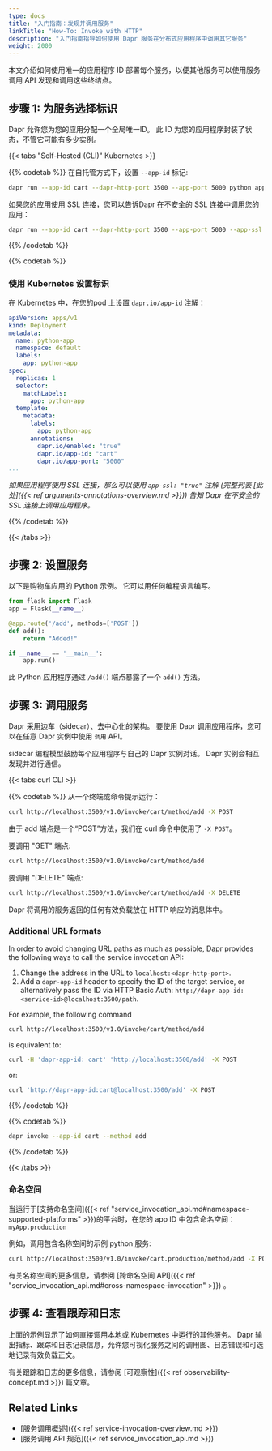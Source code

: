 ```yaml
---
type: docs
title: "入门指南：发现并调用服务"
linkTitle: "How-To: Invoke with HTTP"
description: "入门指南指导如何使用 Dapr 服务在分布式应用程序中调用其它服务"
weight: 2000
---
```


本文介绍如何使用唯一的应用程序 ID 部署每个服务，以便其他服务可以使用服务调用 API 发现和调用这些终结点。

## 步骤 1: 为服务选择标识

Dapr 允许您为您的应用分配一个全局唯一ID。 此 ID 为您的应用程序封装了状态，不管它可能有多少实例。

{{< tabs "Self-Hosted (CLI)" Kubernetes >}}

{{% codetab %}}
在自托管方式下，设置 `--app-id` 标记:

```bash
dapr run --app-id cart --dapr-http-port 3500 --app-port 5000 python app.py
```

如果您的应用使用 SSL 连接，您可以告诉Dapr 在不安全的 SSL 连接中调用您的应用：

```bash
dapr run --app-id cart --dapr-http-port 3500 --app-port 5000 --app-ssl python app.py
```
{{% /codetab %}}

{{% codetab %}}

### 使用 Kubernetes 设置标识

在 Kubernetes 中，在您的pod 上设置 `dapr.io/app-id` 注解：

```yaml
apiVersion: apps/v1
kind: Deployment
metadata:
  name: python-app
  namespace: default
  labels:
    app: python-app
spec:
  replicas: 1
  selector:
    matchLabels:
      app: python-app
  template:
    metadata:
      labels:
        app: python-app
      annotations:
        dapr.io/enabled: "true"
        dapr.io/app-id: "cart"
        dapr.io/app-port: "5000"
...
```
*如果应用程序使用 SSL 连接，那么可以使用 `app-ssl: "true"` 注解 (完整列表 [此处]({{< ref arguments-annotations-overview.md >}})) 告知 Dapr 在不安全的 SSL 连接上调用应用程序。*

{{% /codetab %}}

{{< /tabs >}}


## 步骤 2: 设置服务

以下是购物车应用的 Python 示例。 它可以用任何编程语言编写。

```python
from flask import Flask
app = Flask(__name__)

@app.route('/add', methods=['POST'])
def add():
    return "Added!"

if __name__ == '__main__':
    app.run()
```

此 Python 应用程序通过 `/add()` 端点暴露了一个 `add()` 方法。

## 步骤 3: 调用服务

Dapr 采用边车（sidecar）、去中心化的架构。 要使用 Dapr 调用应用程序，您可以在任意 Dapr 实例中使用 `调用` API。

sidecar 编程模型鼓励每个应用程序与自己的 Dapr 实例对话。 Dapr 实例会相互发现并进行通信。

{{< tabs curl CLI >}}

{{% codetab %}}
从一个终端或命令提示运行：
```bash
curl http://localhost:3500/v1.0/invoke/cart/method/add -X POST
```

由于 add 端点是一个“POST”方法，我们在 curl 命令中使用了 `-X POST`。

要调用 "GET" 端点:

```bash
curl http://localhost:3500/v1.0/invoke/cart/method/add
```

要调用 "DELETE" 端点:

```bash
curl http://localhost:3500/v1.0/invoke/cart/method/add -X DELETE
```

Dapr 将调用的服务返回的任何有效负载放在 HTTP 响应的消息体中。

### Additional URL formats

In order to avoid changing URL paths as much as possible, Dapr provides the following ways to call the service invocation API:


1. Change the address in the URL to `localhost:<dapr-http-port>`.
2. Add a `dapr-app-id` header to specify the ID of the target service, or alternatively pass the ID via HTTP Basic Auth: `http://dapr-app-id:<service-id>@localhost:3500/path`.

For example, the following command
```bash
curl http://localhost:3500/v1.0/invoke/cart/method/add
```

is equivalent to:

```bash
curl -H 'dapr-app-id: cart' 'http://localhost:3500/add' -X POST
```

or:

```bash
curl 'http://dapr-app-id:cart@localhost:3500/add' -X POST
```

{{% /codetab %}}

{{% codetab %}}
```bash
dapr invoke --app-id cart --method add
```
{{% /codetab %}}

{{< /tabs >}}

### 命名空间

当运行于[支持命名空间]({{< ref "service_invocation_api.md#namespace-supported-platforms" >}})的平台时，在您的 app ID 中包含命名空间：`myApp.production`

例如，调用包含名称空间的示例 python 服务:

```bash
curl http://localhost:3500/v1.0/invoke/cart.production/method/add -X POST
```

有关名称空间的更多信息，请参阅 [跨命名空间 API]({{< ref "service_invocation_api.md#cross-namespace-invocation" >}}) 。

## 步骤 4: 查看跟踪和日志

上面的示例显示了如何直接调用本地或 Kubernetes 中运行的其他服务。 Dapr 输出指标、跟踪和日志记录信息，允许您可视化服务之间的调用图、日志错误和可选地记录有效负载正文。

有关跟踪和日志的更多信息，请参阅 [可观察性]({{< ref observability-concept.md >}}) 篇文章。

 ## Related Links

* [服务调用概述]({{< ref service-invocation-overview.md >}})
* [服务调用 API 规范]({{< ref service_invocation_api.md >}})
